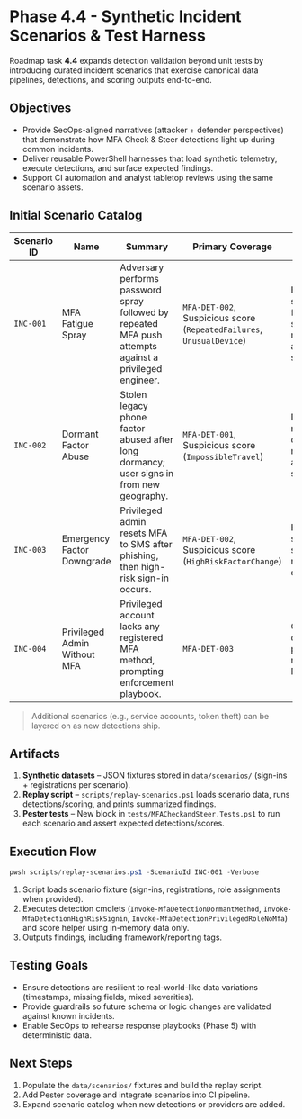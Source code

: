 # Phase 4.4 - Synthetic Incident Scenarios & Test Harness

Roadmap task **4.4** expands detection validation beyond unit tests by introducing curated incident scenarios that exercise canonical data pipelines, detections, and scoring outputs end-to-end.

## Objectives
- Provide SecOps-aligned narratives (attacker + defender perspectives) that demonstrate how MFA Check & Steer detections light up during common incidents.
- Deliver reusable PowerShell harnesses that load synthetic telemetry, execute detections, and surface expected findings.
- Support CI automation and analyst tabletop reviews using the same scenario assets.

## Initial Scenario Catalog

| Scenario ID | Name | Summary | Primary Coverage | Expected Signals |
|-------------|------|---------|------------------|------------------|
| `INC-001` | MFA Fatigue Spray | Adversary performs password spray followed by repeated MFA push attempts against a privileged engineer. | `MFA-DET-002`, Suspicious score (`RepeatedFailures`, `UnusualDevice`) | High-risk success (if fatigue succeeds), medium/high aggregated score. |
| `INC-002` | Dormant Factor Abuse | Stolen legacy phone factor abused after long dormancy; user signs in from new geography. | `MFA-DET-001`, Suspicious score (`ImpossibleTravel`) | Dormant method detection, medium aggregated score. |
| `INC-003` | Emergency Factor Downgrade | Privileged admin resets MFA to SMS after phishing, then high-risk sign-in occurs. | `MFA-DET-002`, Suspicious score (`HighRiskFactorChange`) | High severity score, high-risk detection. |
| `INC-004` | Privileged Admin Without MFA | Privileged account lacks any registered MFA method, prompting enforcement playbook. | `MFA-DET-003` | Critical detection for privileged role without MFA. |

> Additional scenarios (e.g., service accounts, token theft) can be layered on as new detections ship.

## Artifacts
1. **Synthetic datasets** – JSON fixtures stored in `data/scenarios/` (sign-ins + registrations per scenario).
2. **Replay script** – `scripts/replay-scenarios.ps1` loads scenario data, runs detections/scoring, and prints summarized findings.
3. **Pester tests** – New block in `tests/MFACheckandSteer.Tests.ps1` to run each scenario and assert expected detections/scores.

## Execution Flow
```powershell
pwsh scripts/replay-scenarios.ps1 -ScenarioId INC-001 -Verbose
```
1. Script loads scenario fixture (sign-ins, registrations, role assignments when provided).
2. Executes detection cmdlets (`Invoke-MfaDetectionDormantMethod`, `Invoke-MfaDetectionHighRiskSignin`, `Invoke-MfaDetectionPrivilegedRoleNoMfa`) and score helper using in-memory data only.
3. Outputs findings, including framework/reporting tags.

## Testing Goals
- Ensure detections are resilient to real-world-like data variations (timestamps, missing fields, mixed severities).
- Provide guardrails so future schema or logic changes are validated against known incidents.
- Enable SecOps to rehearse response playbooks (Phase 5) with deterministic data.

## Next Steps
1. Populate the `data/scenarios/` fixtures and build the replay script.
2. Add Pester coverage and integrate scenarios into CI pipeline.
3. Expand scenario catalog when new detections or providers are added.
